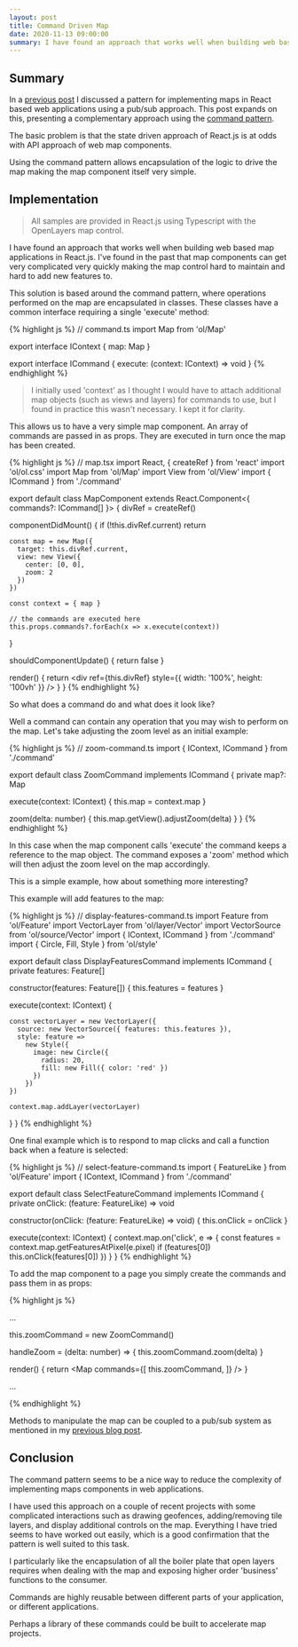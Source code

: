 ```yaml
---
layout: post
title: Command Driven Map
date: 2020-11-13 09:00:00
summary: I have found an approach that works well when building web based map applications in React.js. I've found in the past that map components can get very complicated very quickly, making it difficult to add new features to the map control.
---
```


## Summary

In a [previous post](/2020/08/14/event-driven-map/) I discussed a pattern for implementing maps in React based
web applications using a pub/sub approach. This post expands on this, presenting a complementary approach using the
[command pattern](https://en.wikipedia.org/wiki/Command_pattern).

The basic problem is that the state driven approach of React.js is at odds with API approach of web map components.

Using the command pattern allows encapsulation of the logic to drive the map making the map component itself very simple.

## Implementation

> All samples are provided in React.js using Typescript with the OpenLayers map control.

I have found an approach that works well when building web based map applications in React.js. I've found in the past
that map components can get very complicated very quickly making the map control hard to maintain and hard to add new
features to.

This solution is based around the command pattern, where operations performed on the map are encapsulated in
classes. These classes have a common interface requiring a single 'execute' method:

{% highlight js %}
// command.ts
import Map from 'ol/Map'

export interface IContext {
  map: Map
}

export interface ICommand {
  execute: (context: IContext) => void
}
{% endhighlight %}

> I initially used 'context' as I thought I would have to attach additional map objects (such as views and layers) for commands to use, but I found in practice this wasn't necessary. I kept it for clarity.

This allows us to have a very simple map component. An array of commands are passed in as props.
They are executed in turn once the map has been created.

{% highlight js %}
// map.tsx
import React, { createRef } from 'react'
import 'ol/ol.css'
import Map from 'ol/Map'
import View from 'ol/View'
import { ICommand } from './command'

export default class MapComponent extends React.Component<{ commands?: ICommand[] }> {
  divRef = createRef<HTMLDivElement>()

  componentDidMount() {
    if (!this.divRef.current) return

    const map = new Map({
      target: this.divRef.current,
      view: new View({
        center: [0, 0],
        zoom: 2
      })
    })

    const context = { map }

    // the commands are executed here
    this.props.commands?.forEach(x => x.execute(context))
  }

  shouldComponentUpdate() {
    return false
  }

  render() {
    return <div ref={this.divRef} style={{ width: '100%', height: '100vh' }} />
  }
}
{% endhighlight %}

So what does a command do and what does it look like? 

Well a command can contain any operation that you may wish to perform on the map. Let's take adjusting the 
zoom level as an initial example:

{% highlight js %}
// zoom-command.ts
import { IContext, ICommand } from './command'

export default class ZoomCommand implements ICommand {
  private map?: Map

  execute(context: IContext) {
    this.map = context.map
  }

  zoom(delta: number) {
    this.map.getView().adjustZoom(delta)
  }
}
{% endhighlight %}

In this case when the map component calls 'execute' the command keeps a reference to the map object. The command
exposes a 'zoom' method which will then adjust the zoom level on the map accordingly.

This is a simple example, how about something more interesting?

This example will add features to the map:

{% highlight js %}
// display-features-command.ts
import Feature from 'ol/Feature'
import VectorLayer from 'ol/layer/Vector'
import VectorSource from 'ol/source/Vector'
import { IContext, ICommand } from './command'
import { Circle, Fill, Style } from 'ol/style'

export default class DisplayFeaturesCommand implements ICommand {
  private features: Feature[]
  
  constructor(features: Feature[]) {
    this.features = features
  }

  execute(context: IContext) {

    const vectorLayer = new VectorLayer({
      source: new VectorSource({ features: this.features }),
      style: feature =>
        new Style({
          image: new Circle({
            radius: 20,
            fill: new Fill({ color: 'red' })
          })
        })
    })

    context.map.addLayer(vectorLayer)
  }
}
{% endhighlight %}

One final example which is to respond to map clicks and call a function back when a feature is selected:

{% highlight js %}
// select-feature-command.ts
import { FeatureLike } from 'ol/Feature'
import { IContext, ICommand } from './command'

export default class SelectFeatureCommand implements ICommand {
  private onClick: (feature: FeatureLike) => void

  constructor(onClick: (feature: FeatureLike) => void) {
    this.onClick = onClick
  }

  execute(context: IContext) {
    context.map.on('click', e => {
      const features = context.map.getFeaturesAtPixel(e.pixel)
      if (features[0]) this.onClick(features[0])
    })
  }
}
{% endhighlight %}

To add the map component to a page you simply create the commands and pass them in as props:

{% highlight js %}
  
  ...

  this.zoomCommand = new ZoomCommand()

  handleZoom = (delta: number) => {
    this.zoomCommand.zoom(delta)
  }

  render() {
    return <Map
      commands={[
        this.zoomCommand,
      ]}
    />
  }

  ...
  
{% endhighlight %}

Methods to manipulate the map can be coupled to a pub/sub system as mentioned in my
[previous blog post](/2020/08/14/event-driven-map/).

## Conclusion

The command pattern seems to be a nice way to reduce the complexity of implementing maps components in web
applications.

I have used this approach on a couple of recent projects with some complicated interactions such as drawing geofences,
adding/removing tile layers, and display additional controls on the map. Everything I have tried seems to have worked out easily, which is a good confirmation that the pattern is well suited to this task.

I particularly like the encapsulation of all the boiler plate that open layers requires when dealing with the map and exposing
higher order 'business' functions to the consumer.

Commands are highly reusable between different parts of your application, or different applications.

Perhaps a library of these commands could be built to accelerate map projects.